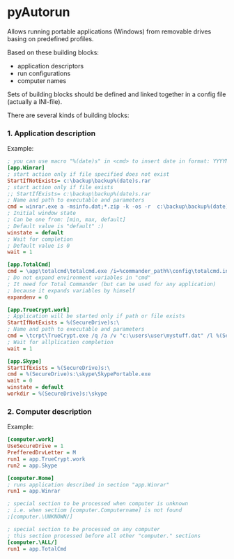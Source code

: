 pyAutorun
=========

Allows running portable applications (Windows) from removable drives basing on predefined profiles.

Based on these building blocks:
 - application descriptors
 - run configurations
 - computer names

Sets of building blocks should be defined and linked together in a config file (actually a INI-file). 

There are several kinds of building blocks:

### 1. Application description

Example:
```ini
; you can use macro "%(date)s" in <cmd> to insert date in format: YYYYMMDD
[app.Winrar]
; start action only if file specified does not exist
StartIfNotExists= c:\backup\backup%(date)s.rar
; start action only if file exists
;; StartIfExists= c:\backup\backup%(date)s.rar
; Name and path to executable and parameters
cmd = winrar.exe a -msinfo.dat;*.zip -k -os -r  c:\backup\backup%(date)s @backuplist.cfg
; Initial window state
; Can be one from: [min, max, default]
; Default value is "default" :)
winstate = default
; Wait for completion
; Default value is 0
wait = 1

[app.TotalCmd]
cmd = \app\totalcmd\totalcmd.exe /i=%commander_path%\config\totalcmd.ini /f=%commander_path%\config\ftp.ini
; Do not expand environment variables in "cmd"
; It need for Total Commander (but can be used for any application)
; because it expands variables by himself
expandenv = 0 

[app.TrueCrypt.work]
; Application will be started only if path or file exists
StartIfNotExists = %(SecureDrive)s:\
; Name and path to executable and parameters
cmd = \tcrpt\TrueCrypt.exe /q /a /v "c:\users\user\mystuff.dat" /l %(SecureDrive)s
; Wait for allplication completion   
wait = 1 

[app.Skype]
StartIfExists = %(SecureDrive)s:\
cmd = %(SecureDrive)s:\skype\SkypePortable.exe
wait = 0
winstate = default
workdir = %(SecureDrive)s:\skype 
```

### 2. Computer description 

Example:

```ini
[computer.work]
UseSecureDrive = 1
PrefferedDrvLetter = M
run1 = app.TrueCrypt.work
run2 = app.Skype

[computer.Home]
; runs application described in section "app.Winrar"
run1 = app.Winrar

; special section to be processed when computer is unknown
; i.e. when sectiom [computer.Computername] is not found
;[computer.\UNKNOWN/]

; special section to be processed on any computer
; this section processed before all other "computer." sections
[computer.\ALL/]
run1 = app.TotalCmd         
```

